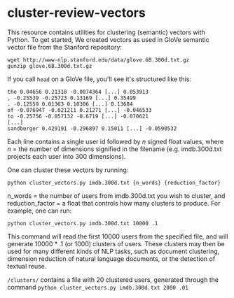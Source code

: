 # cluster-review-vectors

This resource contains utilities for clustering (semantic) vectors with Python. To get started, We created vectors as used in GloVe semantic vector file from the Stanford repository:

<pre><code>wget http://www-nlp.stanford.edu/data/glove.6B.300d.txt.gz
gunzip glove.6B.300d.txt.gz</code></pre>

If you call `head` on a GloVe file, you'll see it's structured like this:

<pre><code>the 0.04656 0.21318 -0.0074364 [...] 0.053913
, -0.25539 -0.25723 0.13169 [...] 0.35499
. -0.12559 0.01363 0.10306 [...] 0.13684
of -0.076947 -0.021211 0.21271 [...] -0.046533
to -0.25756 -0.057132 -0.6719 [...] -0.070621
[...]
sandberger 0.429191 -0.296897 0.15011 [...] -0.0590532</code></pre>

Each line contains a single user id followed by <i>n</i> signed float values, where <i>n</i> = the number of dimensions signified in the filename (e.g. imdb.300d.txt projects each user into 300 dimensions). 

One can cluster these vectors by running:

`python cluster_vectors.py imdb.300d.txt {n_words} {reduction_factor}`

n_words = the number of users from imdb.300d.txt you wish to cluster, and reduction_factor = a float that controls how many clusters to produce. For example, one can run:

`python cluster_vectors.py imdb.300d.txt 10000 .1`

This command will read the first 10000 users from the specified file, and will generate 10000 * .1 (or 1000) clusters of users. These clusters may then be used for many different kinds of NLP tasks, such as document clustering, dimension reduction of natural language documents, or the detection of textual reuse. 

`/clusters/` contains a file with 20 clustered users, generated through the command `python cluster_vectors.py imdb.300d.txt 2000 .01` 
